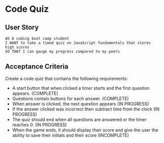 # Code Quiz



## User Story

```
AS A coding boot camp student
I WANT to take a timed quiz on JavaScript fundamentals that stores high scores
SO THAT I can gauge my progress compared to my peers
```

## Acceptance Criteria

Create a code quiz that contains the following requirements:

  * A start button that when clicked a timer starts and the first question appears. (COMPLETE)
  * Questions contain buttons for each answer. (COMPLETE)
  * When answer is clicked, the next question appears (IN PROGRESS)
  * If the answer clicked was incorrect then subtract time from the clock (IN PROGRESS)
  * The quiz should end when all questions are answered or the timer reaches 0. (IN PROGRESS)
  * When the game ends, it should display their score and give the user the ability to save their initials and their score (INCOMPLETE)
  
